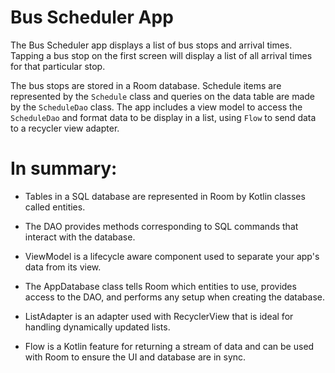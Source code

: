 # Bus Scheduler App

The Bus Scheduler app displays a list of bus stops and arrival times. Tapping a bus stop on the first screen will display a list of all arrival times for that particular stop.

The bus stops are stored in a Room database. Schedule items are represented by the `Schedule` class and queries on the data table are made by the `ScheduleDao` class. The app includes a view model to access the `ScheduleDao` and format data to be display in a list, using `Flow` to send data to a recycler view adapter.


# In summary:

- Tables in a SQL database are represented in Room by Kotlin classes called entities.

- The DAO provides methods corresponding to SQL commands that interact with the database.

- ViewModel is a lifecycle aware component used to separate your app's data from its view.

- The AppDatabase class tells Room which entities to use, provides access to the DAO, and performs any setup when creating the database.

- ListAdapter is an adapter used with RecyclerView that is ideal for handling dynamically updated lists.

- Flow is a Kotlin feature for returning a stream of data and can be used with Room to ensure the UI and database are in sync.